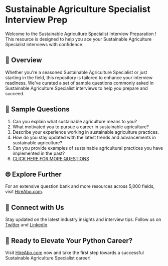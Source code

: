 # Sustainable Agriculture Specialist Interview Prep

Welcome to the Sustainable Agriculture Specialist Interview Preparation ! This resource is designed to help you ace your Sustainable Agriculture Specialist interviews with confidence.

## 🚀 Overview

Whether you're a seasoned Sustainable Agriculture Specialist or just starting in the field, this repository is tailored to enhance your interview readiness. We've curated a set of sample questions commonly asked in Sustainable Agriculture Specialist interviews to help you prepare and succeed.

## 📝 Sample Questions

1. Can you explain what sustainable agriculture means to you?
2. What motivated you to pursue a career in sustainable agriculture?
3. Describe your experience working in sustainable agriculture practices.
4. How do you stay updated with the latest trends and advancements in sustainable agriculture?
5. Can you provide examples of sustainable agricultural practices you have implemented in the past?
6. [CLICK HERE FOR MORE QUESTIONS](https://hireabo.com/job/10_0_12/Sustainable%20Agriculture%20Specialist)

## 🌐 Explore Further

For an extensive question bank and more resources across 5,000 fields, visit [HireAbo.com](https://www.hireabo.com).

## 📱 Connect with Us

Stay updated on the latest industry insights and interview tips. Follow us on [Twitter](https://twitter.com/hireabo) and [LinkedIn](https://www.linkedin.com/in/hire-abo-3609972a8/).

## 🚀 Ready to Elevate Your Python Career?

Visit [HireAbo.com](https://www.hireabo.com) now and take the first step towards a successful Sustainable Agriculture Specialist career!